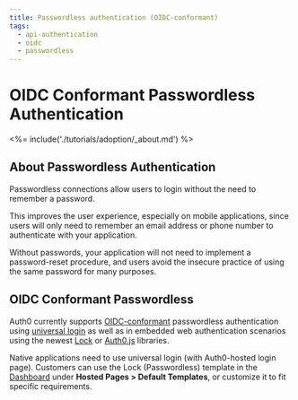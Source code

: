 ```yaml
---
title: Passwordless authentication (OIDC-conformant)
tags:
  - api-authentication
  - oidc
  - passwordless
---
```


# OIDC Conformant Passwordless Authentication

<%= include('./tutorials/adoption/_about.md') %>

## About Passwordless Authentication

Passwordless connections allow users to login without the need to remember a password.

This improves the user experience, especially on mobile applications, since users will only need to remember an email address or phone number to authenticate with your application.

Without passwords, your application will not need to implement a password-reset procedure, and users avoid the insecure practice of using the same password for many purposes.

## OIDC Conformant Passwordless

Auth0 currently supports [OIDC-conformant](/api-auth/tutorials/adoption) passwordless authentication using [universal login](/hosted-pages/login) as well as in embedded web authentication scenarios using the newest [Lock](/libraries/lock) or [Auth0.js](/libraries/auth0js) libraries.

Native applications need to use universal login (with Auth0-hosted login page). Customers can use the Lock (Passwordless) template in the [Dashboard](${manage_url}) under **Hosted Pages > Default Templates**, or customize it to fit specific requirements.
